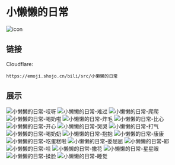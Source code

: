# 小懒懒的日常
![icon](https://emoji.shojo.cn/bili/src/小懒懒的日常/icon.png)
## 链接
Cloudflare:
```
https://emoji.shojo.cn/bili/src/小懒懒的日常
```
## 展示
![小懒懒的日常-哎呀](https://emoji.shojo.cn/bili/src/小懒懒的日常/小懒懒的日常-哎呀.png)
![小懒懒的日常-难过](https://emoji.shojo.cn/bili/src/小懒懒的日常/小懒懒的日常-难过.png)
![小懒懒的日常-爬爬](https://emoji.shojo.cn/bili/src/小懒懒的日常/小懒懒的日常-爬爬.png)
![小懒懒的日常-喝奶啦](https://emoji.shojo.cn/bili/src/小懒懒的日常/小懒懒的日常-喝奶啦.png)
![小懒懒的日常-炸毛](https://emoji.shojo.cn/bili/src/小懒懒的日常/小懒懒的日常-炸毛.png)
![小懒懒的日常-比心](https://emoji.shojo.cn/bili/src/小懒懒的日常/小懒懒的日常-比心.png)
![小懒懒的日常-开心](https://emoji.shojo.cn/bili/src/小懒懒的日常/小懒懒的日常-开心.png)
![小懒懒的日常-哭哭](https://emoji.shojo.cn/bili/src/小懒懒的日常/小懒懒的日常-哭哭.png)
![小懒懒的日常-打气](https://emoji.shojo.cn/bili/src/小懒懒的日常/小懒懒的日常-打气.png)
![小懒懒的日常-喝奶奶](https://emoji.shojo.cn/bili/src/小懒懒的日常/小懒懒的日常-喝奶奶.png)
![小懒懒的日常-抱抱](https://emoji.shojo.cn/bili/src/小懒懒的日常/小懒懒的日常-抱抱.png)
![小懒懒的日常-康康](https://emoji.shojo.cn/bili/src/小懒懒的日常/小懒懒的日常-康康.png)
![小懒懒的日常-吃蛋糕啦](https://emoji.shojo.cn/bili/src/小懒懒的日常/小懒懒的日常-吃蛋糕啦.png)
![小懒懒的日常-委屈屈](https://emoji.shojo.cn/bili/src/小懒懒的日常/小懒懒的日常-委屈屈.png)
![小懒懒的日常-耶](https://emoji.shojo.cn/bili/src/小懒懒的日常/小懒懒的日常-耶.png)
![小懒懒的日常-哇](https://emoji.shojo.cn/bili/src/小懒懒的日常/小懒懒的日常-哇.png)
![小懒懒的日常-撒花](https://emoji.shojo.cn/bili/src/小懒懒的日常/小懒懒的日常-撒花.png)
![小懒懒的日常-星星眼](https://emoji.shojo.cn/bili/src/小懒懒的日常/小懒懒的日常-星星眼.png)
![小懒懒的日常-揉脸](https://emoji.shojo.cn/bili/src/小懒懒的日常/小懒懒的日常-揉脸.png)
![小懒懒的日常-睡觉](https://emoji.shojo.cn/bili/src/小懒懒的日常/小懒懒的日常-睡觉.png)
